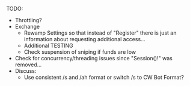 TODO:
* Throttling?
* Exchange
    * Rewamp Settings so that instead of "Register" there is just an information about requesting additional access...
    * Additional TESTING
    * Check suspension of sniping if funds are low
* Check for concurrency/threading issues since "Session()!" was removed...
* Discuss: 
    * Use consistent /s and /ah format or switch /s to CW Bot Format?
